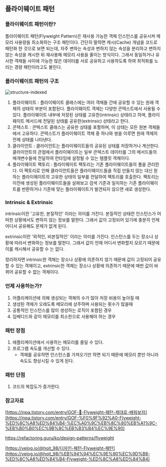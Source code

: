 ## 플라이웨이트 패턴

### 플라이웨이트 패턴이란?

플라이웨이트 패턴(Flyweight Pattern)은 재사용 가능한 객체 인스턴스를 공유시켜 메모리 사용량을 최소화하는 구조 패턴이다. 간단히 말하면 캐시(Cache) 개념을 코드로 패턴화 한 것으로 보면 되는데, 자주 변하는 속성과 변하지 않는 속성을 분리하고 변하지 않는 속성을 캐시한 뒤 재사용해 메모리 사용을 줄이는 방식이다. 그래서 동일하거나 유사한 객체들 사이에 가능한 많은 데이터를 서로 공유하고 사용하도록 하여 최적화를 노리는 경량 패턴이라고도 불린다.

### 플라이웨이트 패턴의 구조

![structure-indexed](https://github.com/isprogrammingfun/TIL/assets/78543382/b6e5ee15-97ed-419d-a733-8dfe9b551dff)

1. 플라이웨이트 : 플라이웨이트 클래스에는 여러 객체들 간에 공유할 수 있는 원래 객체의 상태의 부분이 포함된다. 플라이웨이트 객체는 다양한 콘텍스트에서 사용될 수 있다. 플라이웨이트 내부에 저장된 상태를 고유한(intrinsic) 상태라고 하며, 플라이웨이트 메서드에 전달된 상태를 공유한(extrinsic) 상태라고 한다. 
2. 콘텍스트 : 콘텍스트 클래스는 공유한 상태를 포함하며, 이 상태는 모든 원본 객체들에서 고유하다. 콘텍스트가 플라이웨이트 객체 중 하나와 쌍을 이루면 원래 객체의 전체 상태를 나타낸다.  
3. 클라이언트 : 클라이언트는 플라이웨이트들의 공유된 상태를 저장하거나 계산한다. 클라이언트의 관점에서 플라이웨이트는 일부 콘텍스트 데이터를 그의 메서드들의 매개변수들에 전달하여 런타임에 설정될 수 있는 템플릿 객체이다.
4. 플라이웨이트 팩토리 : 플라이웨이트 팩토리는 기존 플라이웨이트들의 풀을 관리한다. 이 팩토리로 인해 클라이언트들은 플라이웨이드들을 직접 만들지 않는 대신 원하는 플라이웨이트의 고유한 상태의 일부를 전달하여 팩토리를 호출한다. 팩토리는 이전에 생성된 플라이웨이트들을 살펴보고 검색 기준과 일치하는 기존 플라이웨이트를 반환하거나 기준에 맞는 플라이웨이트가 발견되지 않으면 새로 생성한다.

### Intrinsic & Extrinsic

intrinsic이란 '고유한, 본질적인' 이라는 의미를 가진다. 본질적인 상태란 인스턴스가 어떠한 상황에서도 변하지 않는 정보를 말한다. 그래서 값이 고정되어 있기에 충분히 언제 어디서 공유해도 문제가 없게 된다.

extrinsic이란 '외적인, 비본질적인' 이라는 의미를 가진다. 인스턴스를 두는 장소나 상황에 따라서 변화하는 정보를 말한다. 그래서 값이 언제 어디서 변화할지 모르기 때문에 이를 캐시해서 공유할 수 는 없다.

정리하자면 intrinsic한 객체는 장소나 상황에 의존하지 않기 때문에 값이 고정되어 공유할 수 있는 객체이고, extrinsic한 객체는 장소나 상황에 의존하기 때문에 매번 값이 바뀌어 공유할 수 없는 객체이다. 

### 언제 사용하는가?

1. 어플리케이션에 의해 생성되는 객체의 수가 많아 저장 비용이 높아질 때
2. 생성된 객체가 오래도록 메모리에 상주하며 사용되는 횟수가 많을때
3. 공통적인 인스턴스를 많이 생성하는 로직이 포함된 경우
4. 임베디드와 같이 메모리를 최소한으로 사용해야 하는 경우

### 패턴 장점

1. 애플리케이션에서 사용하는 메모리를 줄일 수 있다.
2. 프로그램 속도를 개선할 수 있다.
    - 객체를 공유하면 인스턴스를 가져오기만 하면 되기 때문에 메모리 뿐만 아니라 속도도 향상시킬 수 있게 된다.

### 패턴 단점

1. 코드의 복잡도가 증가한다.

### 참고자료

[https://inpa.tistory.com/entry/GOF-💠-Flyweight-패턴-제대로-배워보자](https://inpa.tistory.com/entry/GOF-%F0%9F%92%A0-Flyweight-%ED%8C%A8%ED%84%B4-%EC%A0%9C%EB%8C%80%EB%A1%9C-%EB%B0%B0%EC%9B%8C%EB%B3%B4%EC%9E%90)

https://refactoring.guru/ko/design-patterns/flyweight

[https://velog.io/@hoit_98/디자인-패턴-Flyweight-패턴](https://velog.io/@hoit_98/%EB%94%94%EC%9E%90%EC%9D%B8-%ED%8C%A8%ED%84%B4-Flyweight-%ED%8C%A8%ED%84%B4)